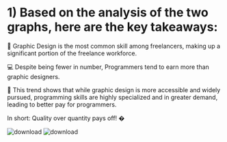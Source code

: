 # 1) Based on the analysis of the two graphs, here are the key takeaways:

🎨 Graphic Design is the most common skill among freelancers, making up a significant portion of the freelance workforce.

💻 Despite being fewer in number, Programmers tend to earn more than graphic designers.

🌟 This trend shows that while graphic design is more accessible and widely pursued, programming skills are highly specialized and in greater demand, leading to better pay for programmers.

In short: Quality over quantity pays off! �


![download](https://github.com/user-attachments/assets/8c1ca54d-4a26-42ad-bb37-6b13b819c0ee)                               ![download](https://github.com/user-attachments/assets/ebdc2d69-aa5a-45a9-ba4a-9c3011f468d0)



